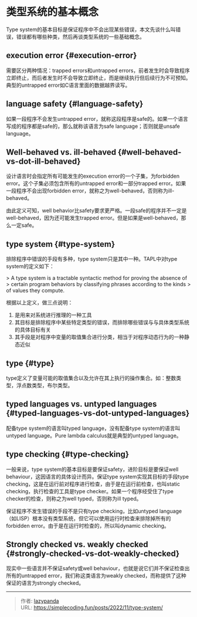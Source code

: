 # 类型系统的基本概念


Type system的基本目标是保证程序中不会出现某些错误，本文先谈什么叫错误，错误都有哪些种类，然后再谈类型系统的一些基础概念。


## execution error {#execution-error}

需要区分两种情况：trapped errors和untrapped
errors，前者发生时会导致程序立即终止，而后者发生时不会导致立即终止，而是继续执行但后续行为不可预知。典型的untrapped
error如C语言里面的数据越界读写。


## language safety {#language-safety}

如果一段程序不会发生untrapped
error，就称这段程序是safe的。如果一个语言写成的程序都是safe的，那么就称该语言为safe
language；否则就是unsafe language。


## Well-behaved vs. ill-behaved {#well-behaved-vs-dot-ill-behaved}

设计语言时会指定所有可能发生的execution error的一个子集，为forbidden
error。这个子集必须包含所有的untrapped error和一部分trapped
error。如果一段程序不会出现forbidden
error，就称之为well-behaved，否则称为ill-behaved。

由此定义可知，well
behavior比safety要求更严格。一段safe的程序并不一定是well-behaved，因为还可能发生trapped
error。但是如果是well-behaved，那么一定safe。


## type system {#type-system}

排除程序中错误的手段有多种，type system只是其中一种。TAPL中对type
system的定义如下：

&gt; A type system is a tractable syntactic method for proving the absence of
&gt; certain program behaviors by classifying phrases according to the kinds
&gt; of values they compute.

根据以上定义，做三点说明：

1.  是用来对系统进行推理的一种工具
2.  其目标是排除程序中某些特定类型的错误，而排除哪些错误与与具体类型系统的具体目标有关
3.  其手段是对程序中变量的取值集合进行分类，相当于对程序动态行为的一种静态近似


## type {#type}

type定义了变量可能的取值集合以及允许在其上执行的操作集合。如：整数类型，浮点数类型，布尔类型。


## typed languages vs. untyped languages {#typed-languages-vs-dot-untyped-languages}

配备type system的语言叫typed language，没有配备type
system的语言叫untyped language。Pure lambda calculus就是典型的untyped
language。


## type checking {#type-checking}

一般来说，type system的基本目标是要保证safety，进阶目标是要保证well
behaviour，这因语言的具体设计而异。保证type system实现其目标的手段type
checking，这是在运行前对程序进行检查，由于是在运行前检查，也叫static
checking，执行检查的工具是type checker。如果一个程序经受住了type
checker的检查，则称之为well typed，否则称为ill typed。

保证程序不发生错误的手段不是只有type checking，比如untyped
language（如LISP）根本没有类型系统，但它可以使用运行时检查来排除掉所有的forbidden
error。由于是在运行时检查的，所以叫dynamic checking。


## Strongly checked vs. weakly checked {#strongly-checked-vs-dot-weakly-checked}

现实中一些语言并不保证safety或well
behaviour，也就是说它们并不保证检查出所有的untrapped
error，我们称这类语言为weakly
checked，而称提供了这种保证的语言为strongly checked。


---

> 作者: [lazypanda](https://github.com/wanghuibin0)  
> URL: https://simplecoding.fun/posts/2022/11/type-system/  

